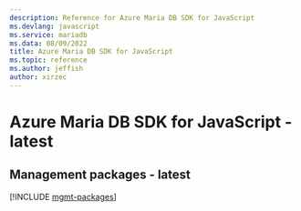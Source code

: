 ```yaml
---
description: Reference for Azure Maria DB SDK for JavaScript
ms.devlang: javascript
ms.service: mariadb
ms.data: 08/09/2022
title: Azure Maria DB SDK for JavaScript
ms.topic: reference
ms.author: jeffish
author: xirzec
---
```

# Azure Maria DB SDK for JavaScript - latest

## Management packages - latest
[!INCLUDE [mgmt-packages](maria-db-mgmt-index.md)]